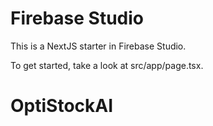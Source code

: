 # Firebase Studio

This is a NextJS starter in Firebase Studio.

To get started, take a look at src/app/page.tsx.
# OptiStockAI
